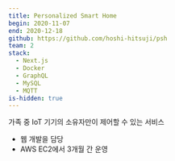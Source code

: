 ```yaml
---
title: Personalized Smart Home
begin: 2020-11-07
end: 2020-12-18
github: https://github.com/hoshi-hitsuji/psh
team: 2
stack:
  - Next.js
  - Docker
  - GraphQL
  - MySQL
  - MQTT
is-hidden: true
---
```


가족 중 IoT 기기의 소유자만이 제어할 수 있는 서비스

- 웹 개발을 담당
- AWS EC2에서 3개월 간 운영


